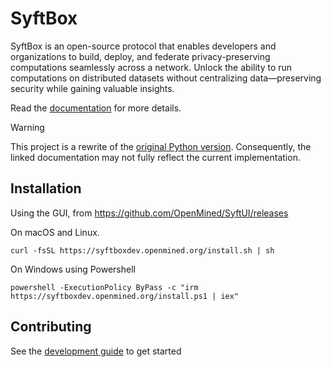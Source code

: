 # SyftBox

SyftBox is an open-source protocol that enables developers and organizations to build, deploy, and federate privacy-preserving computations seamlessly across a network. Unlock the ability to run computations on distributed datasets without centralizing data—preserving security while gaining valuable insights.

Read the [documentation](https://syftbox-documentation.openmined.org/get-started) for more details.

> [!WARNING]
> This project is a rewrite of the [original Python version](https://github.com/OpenMined/syft). Consequently, the linked documentation may not fully reflect the current implementation.

## Installation

Using the GUI, from https://github.com/OpenMined/SyftUI/releases


On macOS and Linux.
```
curl -fsSL https://syftboxdev.openmined.org/install.sh | sh
```

On Windows using Powershell
```
powershell -ExecutionPolicy ByPass -c "irm https://syftboxdev.openmined.org/install.ps1 | iex"
```

## Contributing

See the [development guide](./DEVELOPMENT.md) to get started

